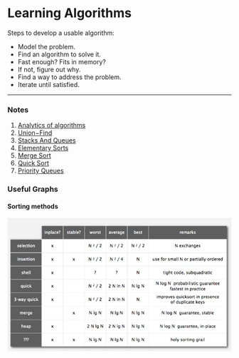 # Learning Algorithms
Steps to develop a usable algorithm:

* Model the problem.
* Find an algorithm to solve it. 
* Fast enough? Fits in memory?
* If not, figure out why.
* Find a way to address the problem. 
* Iterate until satisfied.

---------------------------------------------

### Notes
1. [Analytics of algorithms](01-AnalysisOfAlgorithms.md)
2. [Union−Find](02-Union-Find.md)
3. [Stacks And Queues](03-StacksAndQueues.md)
4. [Elementary Sorts](04-ElementarySorts.md)
5. [Merge Sort](05-Mergesort.md)
6. [Quick Sort](06-Quicksort.md)
7. [Priority Queues](07-PriorityQueues.md)

### Useful Graphs
#### Sorting methods
![](media/14852530390979.jpg)


